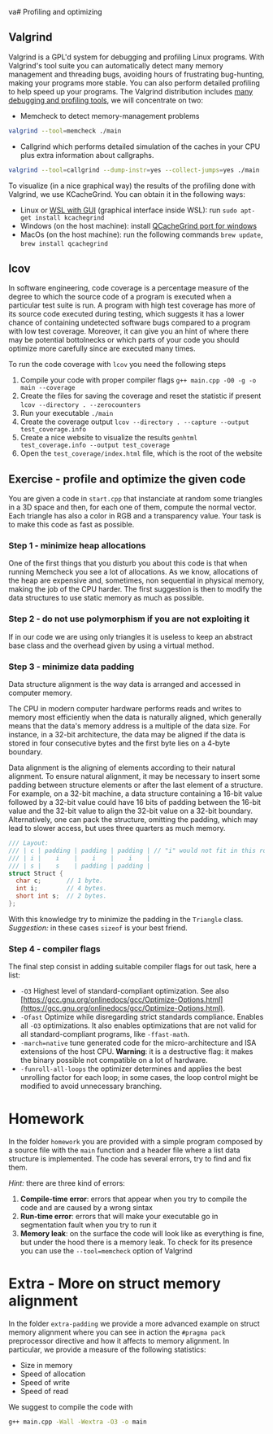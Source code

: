 va# Profiling and optimizing


## Valgrind
Valgrind is a GPL'd system for debugging and profiling Linux programs. With Valgrind's tool suite you can automatically detect many memory management and threading bugs, avoiding hours of frustrating bug-hunting, making your programs more stable. You can also perform detailed profiling to help speed up your programs. The Valgrind distribution includes [many debugging and profiling tools](https://valgrind.org/info/tools.html), we will concentrate on two: 

- Memcheck to detect memory-management problems
```bash
valgrind --tool=memcheck ./main
```

- Callgrind which performs detailed simulation of the caches in your CPU plus extra information about callgraphs.

```bash
valgrind --tool=callgrind --dump-instr=yes --collect-jumps=yes ./main
```

To visualize (in a nice graphical way) the results of the profiling done with Valgrind, we use KCacheGrind. You can obtain it in the following ways:

- Linux or [WSL with GUI](https://learn.microsoft.com/en-us/windows/wsl/tutorials/gui-apps) (graphical interface inside WSL): run `sudo apt-get install kcachegrind`
- Windows (on the host machine): install [QCacheGrind port for windows](https://sourceforge.net/projects/qcachegrindwin/) 
- MacOs (on the host machine): run the following commands `brew update`, `brew install qcachegrind`

## lcov
In software engineering, code coverage is a percentage measure of the degree to which the source code of a program is executed when a particular test suite is run. A program with high test coverage has more of its source code executed during testing, which suggests it has a lower chance of containing undetected software bugs compared to a program with low test coverage. Moreover, it can give you an hint of where there may be potential bottolnecks or which parts of your code you should optimize more carefully since are executed many times.

To run the code coverage with `lcov` you need the following steps

1. Compile your code with proper compiler flags `g++ main.cpp -O0 -g -o main --coverage`
2. Create the files for saving the coverage and reset the statistic if present `lcov --directory . --zerocounters`
3. Run your executable `./main`
4. Create the coverage output `lcov --directory . --capture --output test_coverage.info`
5. Create a nice website to visualize the results `genhtml test_coverage.info --output test_coverage`
6. Open the `test_coverage/index.html` file, which is the root of the website


## Exercise - profile and optimize the given code
You are given a code in `start.cpp` that instanciate at random some triangles in a 3D space and then, for each one of them, compute the normal vector. Each triangle has also a color in RGB and a transparency value. Your task is to make this code as fast as possible.

### Step 1 - minimize heap allocations
One of the first things that you disturb you about this code is that when running Memcheck you see a lot of allocations. As we know, allocations of the heap are expensive and, sometimes, non sequential in physical memory, making the job of the CPU harder. The first suggestion is then to modify the data structures to use static memory as much as possible.

### Step 2 - do not use polymorphism if you are not exploiting it
If in our code we are using only triangles it is useless to keep an abstract base class and the overhead given by using a virtual method.

### Step 3 - minimize data padding
Data structure alignment is the way data is arranged and accessed in computer memory.

The CPU in modern computer hardware performs reads and writes to memory most efficiently when the data is naturally aligned, which generally means that the data's memory address is a multiple of the data size. For instance, in a 32-bit architecture, the data may be aligned if the data is stored in four consecutive bytes and the first byte lies on a 4-byte boundary.

Data alignment is the aligning of elements according to their natural alignment. To ensure natural alignment, it may be necessary to insert some padding between structure elements or after the last element of a structure. For example, on a 32-bit machine, a data structure containing a 16-bit value followed by a 32-bit value could have 16 bits of padding between the 16-bit value and the 32-bit value to align the 32-bit value on a 32-bit boundary. Alternatively, one can pack the structure, omitting the padding, which may lead to slower access, but uses three quarters as much memory. 

```cpp
/// Layout:
/// | c | padding | padding | padding | // "i" would not fit in this row!
/// | i |    i    |    i    |    i    |
/// | s |    s    | padding | padding |
struct Struct {
  char c;       // 1 byte.
  int i;        // 4 bytes.
  short int s;  // 2 bytes.
};
```

With this knowledge try to minimize the padding in the `Triangle` class. *Suggestion:* in these cases `sizeof` is your best friend.

### Step 4 - compiler flags
The final step consist in adding suitable compiler flags for out task, here a list:
 - `-O3` Highest level of standard-compliant optimization. See also [https://gcc.gnu.org/onlinedocs/gcc/Optimize-Options.html](https://gcc.gnu.org/onlinedocs/gcc/Optimize-Options.html).
 - `-Ofast` Optimize while disregarding strict standards compliance. Enables all `-O3` optimizations. It also enables optimizations that are not valid for all standard-compliant programs, like `-ffast-math`.
 - `-march=native` tune generated code for the micro-architecture and ISA extensions of the host CPU. **Warning**: it is a destructive flag: it makes the binary possible not compatible on a lot of hardware.
 - `-funroll-all-loops` the optimizer determines and applies the best unrolling factor for each loop; in some cases, the loop control might be modified to avoid unnecessary branching. 


# Homework
In the folder `homework` you are provided with a simple program composed by a source file with the `main` function and a header file where a list data structure is implemented. The code has several errors, try to find and fix them. 

*Hint:* there are three kind of errors:
1. **Compile-time error**: errors that appear when you try to compile the code and are caused by a wrong sintax
2. **Run-time error**: errors that will make your executable go in segmentation fault when you try to run it
3. **Memory leak**: on the surface the code will look like as everything is fine, but under the hood there is a memory leak. To check for its presence you can use the `--tool=memcheck` option of Valgrind

# Extra - More on struct memory alignment
In the folder `extra-padding` we provide a more advanced example on struct memory alignment where you can see in action the `#pragma pack` preprocessor directive and how it affects to memory alignment. In particular, we provide a measure of the following statistics:
- Size in memory
- Speed of allocation
- Speed of write
- Speed of read

We suggest to compile the code with 
```bash
g++ main.cpp -Wall -Wextra -O3 -o main 
```
